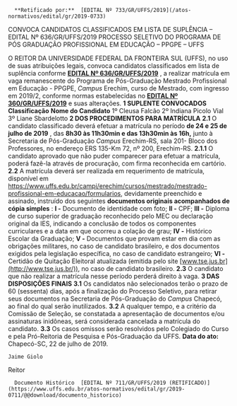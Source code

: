       **Retificado por:**  [EDITAL Nº 733/GR/UFFS/2019](/atos-normativos/edital/gr/2019-0733) 

   CONVOCA CANDIDATOS CLASSIFICADOS EM LISTA DE SUPLÊNCIA – EDITAL Nº 636/GR/UFFS/2019 PROCESSO SELETIVO DO PROGRAMA DE PÓS GRADUAÇÃO PROFISSIONAL EM EDUCAÇÃO – PPGPE – UFFS  

 O REITOR DA UNIVERSIDADE FEDERAL DA FRONTEIRA SUL (UFFS), no uso de suas atribuições legais, convoca candidatos classificados em lista de suplência conforme **[EDITAL Nº 636/GR/UFFS/2019](https://www.uffs.edu.br/atos-normativos/edital/gr/2019-0636)** , a realizar matrícula em vaga remanescente do Programa de Pós-Graduação Mestrado Profissional em Educação - PPGPE, *Campus*  Erechim, curso de Mestrado, com ingresso em 2019/2, conforme normas estabelecidas no **[EDITAL Nº 360/GR/UFFS/2019](https://www.uffs.edu.br/atos-normativos/edital/gr/2019-0360)** e suas alterações.     **1 SUPLENTE CONVOCADOS**      **Classificação**     **Nome do Candidato**      1º    Cleusa Falcão     2º    Indiana Picolo Vial     3º    Liane Sbardelotto        **2 DOS PROCEDIMENTOS PARA MATRÍCULA**   **2.1**  O candidato classificado deverá efetuar a matrícula no período **de 24 e 25 de julho de 2019** , das **8h30 às 11h30min e das 13h30min às 16h,** junto à Secretaria de Pós-Graduação *Campus*  Erechim-RS, sala 201- Bloco dos Professores, no endereço ERS 135-Km 72, nº 200, Erechim-RS.  **2.1.1**  O candidato aprovado que não puder comparecer para efetuar a matrícula, poderá fazê-la através de procuração, com firma reconhecida em cartório.  **2.2**  A matrícula deverá ser realizada em requerimento de matrícula, disponível em <https://www.uffs.edu.br/campi/erechim/cursos/mestrado/mestrado-profissional-em-educacao/formularios>, devidamente preenchido e assinado, instruído dos seguintes **documentos originais acompanhados de cópia simples** :  **I -**  Documento de identidade com foto;  **II -**  CPF;  **III -**  Diploma de curso superior de graduação reconhecido pelo MEC ou declaração original da IES, indicando a conclusão de todos os componentes curriculares e a data em que ocorreu a colação de grau;  **IV -**  Histórico Escolar da Graduação;  **V -**  Documentos que provam estar em dia com as obrigações militares, no caso de candidato brasileiro, e dos documentos exigidos pela legislação específica, no caso de candidato estrangeiro;  **VI -**  Certidão de Quitação Eleitoral atualizada (emitida pelo site [www.tse.jus.br](http://www.tse.jus.br/)), no caso de candidato brasileiro.  **2.3**  O candidato que não realizar a matrícula nesse período perderá direito à vaga.    **3 DAS DISPOSIÇÕES FINAIS**   **3.1**  Os candidatos não selecionados terão o prazo de 60 (sessenta) dias, após a finalização do Processo Seletivo, para retirar seus documentos na Secretaria de Pós-Graduação do *Campus*  Chapecó, ao final do qual serão inutilizados.  **3.2**  A qualquer tempo, e a critério da Comissão de Seleção, se constatada a apresentação de documentos e/ou assinaturas inidôneas, será considerada cancelada a matrícula do candidato.  **3.3**  Os casos omissos serão resolvidos pelo Colegiado do Curso e pela Pró-Reitoria de Pesquisa e Pós-Graduação da UFFS.        **Data do ato:** Chapecó-SC, 22 de julho de 2019.   
 

    Jaime Giolo   
 Reitor 

      Documento Histórico  [EDITAL Nº 711/GR/UFFS/2019 (RETIFICADO)](https://www.uffs.edu.br/atos-normativos/edital/gr/2019-0711/@@download/documento_historico)     
      